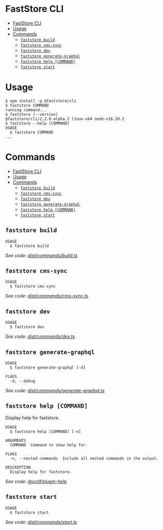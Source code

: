 # FastStore CLI

<!-- toc -->

- [FastStore CLI](#faststore-cli)
- [Usage](#usage)
- [Commands](#commands)
  - [`faststore build`](#faststore-build)
  - [`faststore cms-sync`](#faststore-cms-sync)
  - [`faststore dev`](#faststore-dev)
  - [`faststore generate-graphql`](#faststore-generate-graphql)
  - [`faststore help [COMMAND]`](#faststore-help-command)
  - [`faststore start`](#faststore-start)
<!-- tocstop -->

# Usage

<!-- usage -->

```sh-session
$ npm install -g @faststore/cli
$ faststore COMMAND
running command...
$ faststore (--version)
@faststore/cli/2.2.0-alpha.3 linux-x64 node-v16.20.2
$ faststore --help [COMMAND]
USAGE
  $ faststore COMMAND
...
```

<!-- usagestop -->

# Commands

<!-- commands -->

- [FastStore CLI](#faststore-cli)
- [Usage](#usage)
- [Commands](#commands)
  - [`faststore build`](#faststore-build)
  - [`faststore cms-sync`](#faststore-cms-sync)
  - [`faststore dev`](#faststore-dev)
  - [`faststore generate-graphql`](#faststore-generate-graphql)
  - [`faststore help [COMMAND]`](#faststore-help-command)
  - [`faststore start`](#faststore-start)

## `faststore build`

```
USAGE
  $ faststore build
```

_See code: [dist/commands/build.ts](https://github.com/vtex/faststore/blob/v2.2.0-alpha.3/dist/commands/build.ts)_

## `faststore cms-sync`

```
USAGE
  $ faststore cms-sync
```

_See code: [dist/commands/cms-sync.ts](https://github.com/vtex/faststore/blob/v2.2.0-alpha.3/dist/commands/cms-sync.ts)_

## `faststore dev`

```
USAGE
  $ faststore dev
```

_See code: [dist/commands/dev.ts](https://github.com/vtex/faststore/blob/v2.2.0-alpha.3/dist/commands/dev.ts)_

## `faststore generate-graphql`

```
USAGE
  $ faststore generate-graphql [-d]

FLAGS
  -d, --debug
```

_See code: [dist/commands/generate-graphql.ts](https://github.com/vtex/faststore/blob/v2.2.0-alpha.3/dist/commands/generate-graphql.ts)_

## `faststore help [COMMAND]`

Display help for faststore.

```
USAGE
  $ faststore help [COMMAND] [-n]

ARGUMENTS
  COMMAND  Command to show help for.

FLAGS
  -n, --nested-commands  Include all nested commands in the output.

DESCRIPTION
  Display help for faststore.
```

_See code: [@oclif/plugin-help](https://github.com/oclif/plugin-help/blob/v5.1.22/src/commands/help.ts)_

## `faststore start`

```
USAGE
  $ faststore start
```

_See code: [dist/commands/start.ts](https://github.com/vtex/faststore/blob/v2.2.0-alpha.3/dist/commands/start.ts)_

<!-- commandsstop -->
